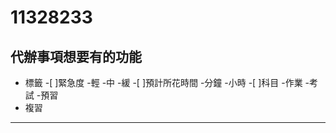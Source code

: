 # 11328233
## 代辦事項想要有的功能
- 標籤
    -[ ]緊急度
        -輕
        -中
        -緩
    -[ ]預計所花時間
        -分鐘
        -小時
    -[ ]科目
-作業
-考試
-預習
- 複習
***
